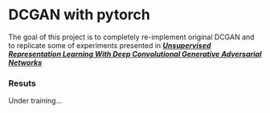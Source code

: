 # DCGAN with pytorch

The goal of this project is to completely re-implement original DCGAN and to replicate some of experiments presented in [_**Unsupervised Representation Learning With Deep Convolutional Generative Adversarial Networks**_](https://arxiv.org/abs/1511.06434)



### Resuts

Under training...